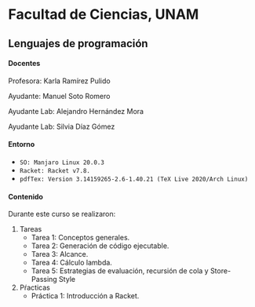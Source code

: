 # Facultad de Ciencias, UNAM 

## Lenguajes de programación

#### Docentes
Profesora: Karla Ramírez Pulido

Ayudante: Manuel Soto Romero

Ayudante Lab: Alejandro Hernández Mora

Ayudante Lab: Silvia Díaz Gómez

#### Entorno 
* `SO: Manjaro Linux 20.0.3`
* `Racket: Racket v7.8.`
* `pdfTex: Version 3.14159265-2.6-1.40.21 (TeX Live 2020/Arch Linux)`

#### Contenido 

Durante este curso se realizaron:
1. Tareas
   * Tarea 1: Conceptos generales.
   * Tarea 2: Generación de código ejecutable.
   * Tarea 3: Alcance.
   * Tarea 4: Cálculo lambda.
   * Tarea 5: Estrategias de evaluación, recursión de cola y Store-Passing Style
2. Pŕacticas
   * Práctica 1: Introducción a Racket.
